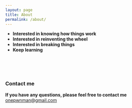 ```yaml
---
layout: page
title: About
permalink: /about/
---
```





- **Interested in knowing how things work**
- **Interested in reinventing the wheel** 
- **Interested in breaking things** 
- **Keep learning**

      

<br> <br> <br> 
### Contact me
__If you have any questions, please feel free to contact me__  
[onepwnman@gmail.com](mailto:onepwnman@gmail.com)
